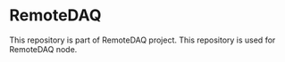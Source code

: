 # RemoteDAQ
This repository is part of RemoteDAQ project. This repository is used for RemoteDAQ node.
